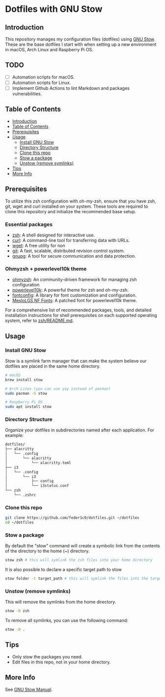 # Dotfiles with GNU Stow

## Introduction

This repository manages my configuration files (dotfiles) using [GNU Stow](https://www.gnu.org/software/stow/). These are the base dotfiles I start with when setting up a new environment in macOS, Arch Linux and Raspberry Pi OS.

## TODO

- [ ] Automation scripts for macOS.
- [ ] Automation scripts for Linux.
- [ ] Implement Github Actions to lint Markdown and packages vulnerabilities.

## Table of Contents

- [Introduction](#introduction)
- [Table of Contents](#table-of-contents)
- [Prerequisites](#prerequisites)
- [Usage](#usage)
  - [Install GNU Stow](#install-gnu-stow)
  - [Directory Structure](#directory-structure)
  - [Clone this repo](#clone-this-repo)
  - [Stow a package](#stow-a-package)
  - [Unstow (remove symlinks)](#unstow-remove-symlinks)
- [Tips](#tips)
- [More Info](#more-info)

## Prerequisites

To utilize this zsh configuration with oh-my-zsh, ensure that you have zsh, git, wget and curl installed on your system. These tools are required to clone this repository and initialize the recommended base setup.

### Essential packages

- [zsh](https://github.com/zsh-users/zsh): A shell designed for interactive use.
- [curl](https://curl.se/): A command-line tool for transferring data with URLs.
- [wget](https://www.gnu.org/software/wget/): A free utility for non
- [git](https://github.com/git/git): A fast, scalable, distributed revision control system.
- [gnupg](https://gnupg.org/): A tool for secure communication and data protection.

### Ohmyzsh + powerlevel10k theme

- [ohmyzsh](https://github.com/ohmyzsh/ohmyzsh): An community-driven framework for managing zsh configuration
- [powerlevel10k](https://github.com/romkatv/powerlevel10k): A powerful theme for zsh and oh-my-zsh.
- [fontconfig](https://github.com/centricular/fontconfig): A library for font customization and configuration.
- [MesloLGS NF Fonts](https://github.com/romkatv/powerlevel10k#fonts): A patched font for powerlevel10k theme.

For a comprehensive list of recommended packages, tools, and detailed installation instructions for shell prerequisites on each supported operating system, refer to [zsh/README.md](zsh/README.md).

## Usage

### Install GNU Stow

Stow is a symlink farm manager that can make the system believe our dotfiles are placed in the same home directory.

```bash
# macOS
brew install stow

# Arch Linux (you can use yay instead of pacman)
sudo pacman -S stow

# Raspberry Pi OS
sudo apt install stow 
```

### Directory Structure

Organize your dotfiles in subdirectories named after each application. For example:

```bash
dotfiles/
├── alacritty
│   └── .config
│       └── alacritty
│           └── alacritty.toml
├── i3
│   └── .config
│       └── i3
│           ├── config
│           └── i3status.conf
└── zsh
    └── .zshrc
```


### Clone this repo

```bash
git clone https://github.com/feder1c0/dotfiles.git ~/dotfiles
cd ~/dotfiles
```

### Stow a package

By default the "stow" command will create a symbolic link from the contents of the directory to the home (~) directory.

```bash
stow zsh # this will symlink the zsh files into your home directory
```

It is also possible to declare a specific target path to stow

```bash
stow folder -t target_path # this will symlink the files into the target path
```

### Unstow (remove symlinks)

This will remove the symlinks from the home directory.

```bash
stow -D zsh
```

To remove all symlinks, you can use the following command:

```bash
stow -D .
```

## Tips

- Only stow the packages you need.
- Edit files in this repo, not in your home directory.

## More Info

See [GNU Stow Manual](https://www.gnu.org/software/stow/manual/stow.html).
